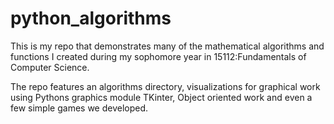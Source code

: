 python_algorithms
=================
This is my repo that demonstrates many of the mathematical algorithms
and functions I created during my sophomore year in 15112:Fundamentals of Computer Science.

The repo features an algorithms directory, visualizations for graphical work using
Pythons graphics module TKinter, Object oriented work and even a few simple games we developed.
